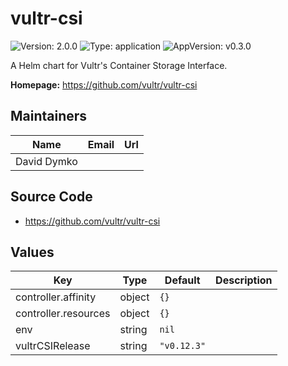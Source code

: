 # vultr-csi

![Version: 2.0.0](https://img.shields.io/badge/Version-2.0.0-informational?style=flat-square) ![Type: application](https://img.shields.io/badge/Type-application-informational?style=flat-square) ![AppVersion: v0.3.0](https://img.shields.io/badge/AppVersion-v0.3.0-informational?style=flat-square)

A Helm chart for Vultr's Container Storage Interface.

**Homepage:** <https://github.com/vultr/vultr-csi>

## Maintainers

| Name | Email | Url |
| ---- | ------ | --- |
| David Dymko |  |  |

## Source Code

* <https://github.com/vultr/vultr-csi>

## Values

| Key | Type | Default | Description |
|-----|------|---------|-------------|
| controller.affinity | object | `{}` |  |
| controller.resources | object | `{}` |  |
| env | string | `nil` |  |
| vultrCSIRelease | string | `"v0.12.3"` |  |

